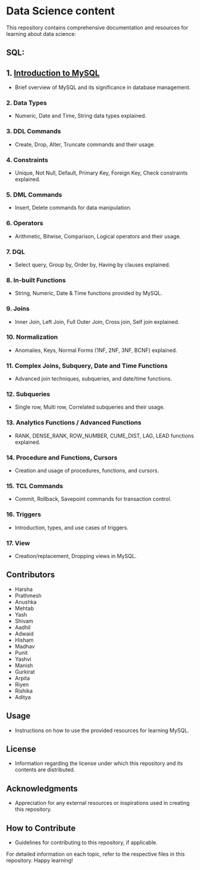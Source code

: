 # Data Science content

This repository contains comprehensive documentation and resources for learning about data science:

## SQL:

## 1. [Introduction to MySQL](https://github.com/ziyaad123/SQL-Content/blob/main/Sql%20content/ddl%2Cdml%2Ccommands.sql)

- Brief overview of MySQL and its significance in database management.

### 2. Data Types
- Numeric, Date and Time, String data types explained.

### 3. DDL Commands
- Create, Drop, Alter, Truncate commands and their usage.

### 4. Constraints
- Unique, Not Null, Default, Primary Key, Foreign Key, Check constraints explained.

### 5. DML Commands
- Insert, Delete commands for data manipulation.

### 6. Operators
- Arithmetic, Bitwise, Comparison, Logical operators and their usage.

### 7. DQL
- Select query, Group by, Order by, Having by clauses explained.

### 8. In-built Functions
- String, Numeric, Date & Time functions provided by MySQL.

### 9. Joins
- Inner Join, Left Join, Full Outer Join, Cross join, Self join explained.

### 10. Normalization
- Anomalies, Keys, Normal Forms (1NF, 2NF, 3NF, BCNF) explained.

### 11. Complex Joins, Subquery, Date and Time Functions
- Advanced join techniques, subqueries, and date/time functions.

### 12. Subqueries
- Single row, Multi row, Correlated subqueries and their usage.

### 13. Analytics Functions / Advanced Functions
- RANK, DENSE_RANK, ROW_NUMBER, CUME_DIST, LAG, LEAD functions explained.

### 14. Procedure and Functions, Cursors
- Creation and usage of procedures, functions, and cursors.

### 15. TCL Commands
- Commit, Rollback, Savepoint commands for transaction control.

### 16. Triggers
- Introduction, types, and use cases of triggers.

### 17. View
- Creation/replacement, Dropping views in MySQL.

## Contributors
- Harsha
- Prathmesh
- Anushka
- Mehtab
- Yash
- Shivam
- Aadhil
- Adwaid
- Hisham
- Madhav
- Punit
- Yashvi
- Manish
- Gurkirat
- Arpita
- Riyen
- Rishika
- Aditya

## Usage
- Instructions on how to use the provided resources for learning MySQL.

## License
- Information regarding the license under which this repository and its contents are distributed.

## Acknowledgments
- Appreciation for any external resources or inspirations used in creating this repository.

## How to Contribute
- Guidelines for contributing to this repository, if applicable.

For detailed information on each topic, refer to the respective files in this repository. Happy learning!
